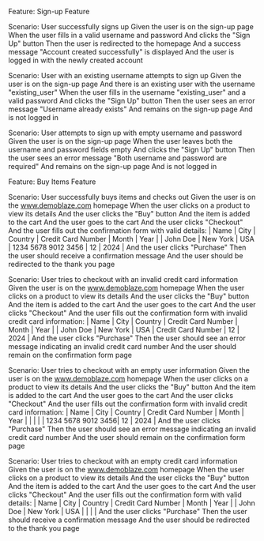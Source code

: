 Feature: Sign-up Feature

  Scenario: User successfully signs up
    Given the user is on the sign-up page
    When the user fills in a valid username and password
    And clicks the "Sign Up" button
    Then the user is redirected to the homepage
    And a success message "Account created successfully" is displayed
    And the user is logged in with the newly created account

  Scenario: User with an existing username attempts to sign up
    Given the user is on the sign-up page
    And there is an existing user with the username "existing_user"
    When the user fills in the username "existing_user" and a valid password
    And clicks the "Sign Up" button
    Then the user sees an error message "Username already exists"
    And remains on the sign-up page
    And is not logged in

  Scenario: User attempts to sign up with empty username and password
    Given the user is on the sign-up page
    When the user leaves both the username and password fields empty
    And clicks the "Sign Up" button
    Then the user sees an error message "Both username and password are required"
    And remains on the sign-up page
    And is not logged in



Feature: Buy Items Feature

  Scenario: User successfully buys items and checks out
    Given the user is on the www.demoblaze.com homepage
    When the user clicks on a product to view its details
    And the user clicks the "Buy" button
    And the item is added to the cart
    And the user goes to the cart
    And the user clicks "Checkout"
    And the user fills out the confirmation form with valid details:
      | Name             | City         | Country | Credit Card Number | Month | Year |
      | John Doe         | New York     | USA     | 1234 5678 9012 3456 | 12   | 2024 |
    And the user clicks "Purchase"
    Then the user should receive a confirmation message
    And the user should be redirected to the thank you page

  Scenario: User tries to checkout with an invalid credit card information
    Given the user is on the www.demoblaze.com homepage
    When the user clicks on a product to view its details
    And the user clicks the "Buy" button
    And the item is added to the cart
    And the user goes to the cart
    And the user clicks "Checkout"
    And the user fills out the confirmation form with invalid credit card information:
      | Name             | City         | Country | Credit Card Number | Month | Year |
      | John Doe         | New York     | USA     | Credit Card Number | 12    | 2024 |
    And the user clicks "Purchase" 
    Then the user should see an error message indicating an invalid credit card number
    And the user should remain on the confirmation form page

  Scenario: User tries to checkout with an empty user information
    Given the user is on the www.demoblaze.com homepage
    When the user clicks on a product to view its details
    And the user clicks the "Buy" button
    And the item is added to the cart
    And the user goes to the cart
    And the user clicks "Checkout"
    And the user fills out the confirmation form with invalid credit card information:
      | Name             | City         | Country | Credit Card Number | Month | Year |
      |                  |              |         | 1234 5678 9012 3456| 12    | 2024 |
    And the user clicks "Purchase" 
    Then the user should see an error message indicating an invalid credit card number
    And the user should remain on the confirmation form page

  Scenario:  User tries to checkout with an empty credit card information
    Given the user is on the www.demoblaze.com homepage
    When the user clicks on a product to view its details
    And the user clicks the "Buy" button
    And the item is added to the cart
    And the user goes to the cart
    And the user clicks "Checkout"
    And the user fills out the confirmation form with valid details:
      | Name             | City         | Country | Credit Card Number | Month | Year |
      | John Doe         | New York     | USA     |                    |       |      |
    And the user clicks "Purchase"
    Then the user should receive a confirmation message
    And the user should be redirected to the thank you page

